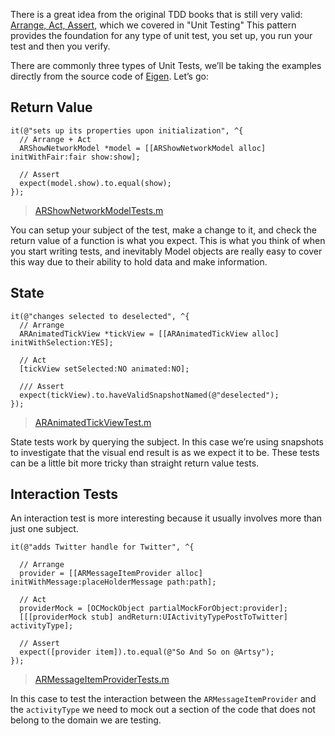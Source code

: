
There is a great idea from the original TDD books that is still very valid: [Arrange, Act, Assert](http://c2.com/cgi/wiki?ArrangeActAssert), which we covered in "Unit Testing" This pattern  provides the foundation for any type of unit test, you set up, you run your test and then you verify.

There are commonly three types of Unit Tests, we’ll be taking the examples directly from the source code of [Eigen](https://github.com/artsy/eigen/). Let’s go:

## Return Value

``` objc
it(@"sets up its properties upon initialization", ^{
  // Arrange + Act
  ARShowNetworkModel *model = [[ARShowNetworkModel alloc] initWithFair:fair show:show];

  // Assert
  expect(model.show).to.equal(show);
});

```

> [ARShowNetworkModelTests.m](https://github.com/artsy/eigen/blob/6635bd8dc62186422ad6537dbc582e828bcb3776/Artsy%20Tests/ARShowNetworkModelTests.m#L18-L22)

You can setup your subject of the test, make a change to it, and check the return value of a function is what you expect. This is what you think of when you start writing tests, and inevitably Model objects are really easy to cover this way due to their ability to hold data and make information.

## State

``` objc
it(@"changes selected to deselected", ^{
  // Arrange
  ARAnimatedTickView *tickView = [[ARAnimatedTickView alloc] initWithSelection:YES];

  // Act
  [tickView setSelected:NO animated:NO];

  /// Assert
  expect(tickView).to.haveValidSnapshotNamed(@"deselected");
});

```
> [ARAnimatedTickViewTest.m](https://github.com/artsy/eigen/blob/6635bd8dc62186422ad6537dbc582e828bcb3776/Artsy%20Tests/ARAnimatedTickViewTest.m#L27-L31)

State tests work by querying the subject. In this case we’re using snapshots to investigate that the visual end result is as we expect it to be.  These tests can be a little bit more tricky than straight return value tests.

## Interaction Tests

An interaction test is more interesting because it usually involves more than just one subject.

``` objc
it(@"adds Twitter handle for Twitter", ^{

  // Arrange
  provider = [[ARMessageItemProvider alloc] initWithMessage:placeHolderMessage path:path];

  // Act
  providerMock = [OCMockObject partialMockForObject:provider];
  [[[providerMock stub] andReturn:UIActivityTypePostToTwitter] activityType];

  // Assert
  expect([provider item]).to.equal(@"So And So on @Artsy");
});
```

> [ARMessageItemProviderTests.m](https://github.com/artsy/eigen/blob/6635bd8dc62186422ad6537dbc582e828bcb3776/Artsy%20Tests/ARMessageItemProviderTests.m#L53-L61)

In this case to test the interaction between the `ARMessageItemProvider` and the `activityType` we need to mock out a section of the code that does not belong to the domain we are testing.

